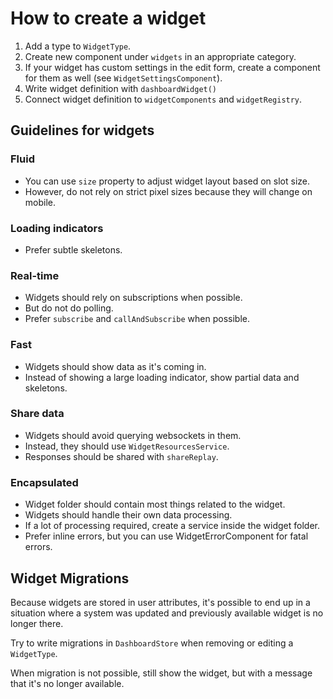 # How to create a widget

1. Add a type to `WidgetType`.
2. Create new component under `widgets` in an appropriate category.
3. If your widget has custom settings in the edit form, create a component for them as well (see `WidgetSettingsComponent`).
4. Write widget definition with `dashboardWidget()`
5. Connect widget definition to `widgetComponents` and `widgetRegistry`.

## Guidelines for widgets
### Fluid
* You can use `size` property to adjust widget layout based on slot size.
* However, do not rely on strict pixel sizes because they will change on mobile. 

### Loading indicators
* Prefer subtle skeletons.

### Real-time
* Widgets should rely on subscriptions when possible.
* But do not do polling.
* Prefer `subscribe` and `callAndSubscribe` when possible. 

### Fast
* Widgets should show data as it's coming in.
* Instead of showing a large loading indicator, show partial data and skeletons.

### Share data
* Widgets should avoid querying websockets in them. 
* Instead, they should use `WidgetResourcesService`.
* Responses should be shared with `shareReplay`.

### Encapsulated
* Widget folder should contain most things related to the widget.
* Widgets should handle their own data processing.
* If a lot of processing required, create a service inside the widget folder.
* Prefer inline errors, but you can use WidgetErrorComponent for fatal errors.

## Widget Migrations
Because widgets are stored in user attributes, it's possible to end up in a situation where a system was updated and previously available widget is no longer there.

Try to write migrations in `DashboardStore` when removing or editing a `WidgetType`.

When migration is not possible, still show the widget, but with a message that it's no longer available. 
